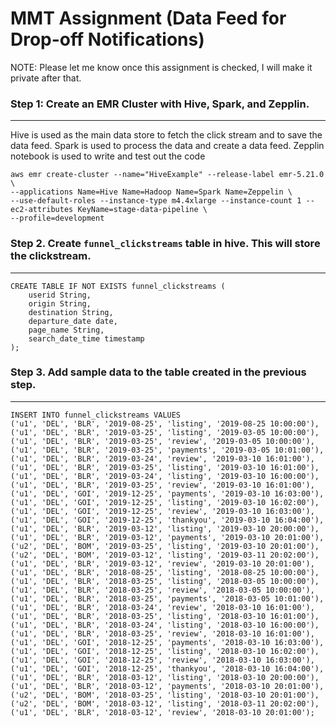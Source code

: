 # MMT Assignment (Data Feed for Drop-off Notifications)

NOTE: Please let me know once this assignment is checked, I will make it private after that. 

### Step 1: Create an EMR Cluster with Hive, Spark, and Zepplin.
------
Hive is used as the main data store to fetch the click stream and to save the data feed.
Spark is used to process the data and create a data feed. 
Zepplin notebook is used to write and test out the code

```
aws emr create-cluster --name="HiveExample" --release-label emr-5.21.0 \
--applications Name=Hive Name=Hadoop Name=Spark Name=Zeppelin \
--use-default-roles --instance-type m4.4xlarge --instance-count 1 --ec2-attributes KeyName=stage-data-pipeline \
--profile=development
```

### Step 2. Create `funnel_clickstreams` table in hive. This will store the clickstream. 
------
```
CREATE TABLE IF NOT EXISTS funnel_clickstreams ( 
    userid String, 
    origin String, 
    destination String, 
    departure_date date, 
    page_name String, 
    search_date_time timestamp 
);
```

### Step 3. Add sample data to the table created in the previous step.
------
```
INSERT INTO funnel_clickstreams VALUES
('u1', 'DEL', 'BLR', '2019-08-25', 'listing', '2019-08-25 10:00:00'),
('u1', 'DEL', 'BLR', '2019-03-25', 'listing', '2019-03-05 10:00:00'),
('u1', 'DEL', 'BLR', '2019-03-25', 'review', '2019-03-05 10:00:00'),
('u1', 'DEL', 'BLR', '2019-03-25', 'payments', '2019-03-05 10:01:00'),
('u1', 'DEL', 'BLR', '2019-03-24', 'review', '2019-03-10 16:01:00'),
('u1', 'DEL', 'BLR', '2019-03-25', 'listing', '2019-03-10 16:01:00'),
('u1', 'DEL', 'BLR', '2019-03-24', 'listing', '2019-03-10 16:00:00'),
('u1', 'DEL', 'BLR', '2019-03-25', 'review', '2019-03-10 16:01:00'),
('u1', 'DEL', 'GOI', '2019-12-25', 'payments', '2019-03-10 16:03:00'),
('u1', 'DEL', 'GOI', '2019-12-25', 'listing', '2019-03-10 16:02:00'),
('u1', 'DEL', 'GOI', '2019-12-25', 'review', '2019-03-10 16:03:00'),
('u1', 'DEL', 'GOI', '2019-12-25', 'thankyou', '2019-03-10 16:04:00'),
('u1', 'DEL', 'BLR', '2019-03-12', 'listing', '2019-03-10 20:00:00'),
('u1', 'DEL', 'BLR', '2019-03-12', 'payments', '2019-03-10 20:01:00'),
('u2', 'DEL', 'BOM', '2019-03-25', 'listing', '2019-03-10 20:01:00'),
('u2', 'DEL', 'BOM', '2019-03-12', 'listing', '2019-03-11 20:02:00'),
('u1', 'DEL', 'BLR', '2019-03-12', 'review', '2019-03-10 20:01:00'),
('u1', 'DEL', 'BLR', '2018-08-25', 'listing', '2018-08-25 10:00:00'),
('u1', 'DEL', 'BLR', '2018-03-25', 'listing', '2018-03-05 10:00:00'),
('u1', 'DEL', 'BLR', '2018-03-25', 'review', '2018-03-05 10:00:00'),
('u1', 'DEL', 'BLR', '2018-03-25', 'payments', '2018-03-05 10:01:00'),
('u1', 'DEL', 'BLR', '2018-03-24', 'review', '2018-03-10 16:01:00'),
('u1', 'DEL', 'BLR', '2018-03-25', 'listing', '2018-03-10 16:01:00'),
('u1', 'DEL', 'BLR', '2018-03-24', 'listing', '2018-03-10 16:00:00'),
('u1', 'DEL', 'BLR', '2018-03-25', 'review', '2018-03-10 16:01:00'),
('u1', 'DEL', 'GOI', '2018-12-25', 'payments', '2018-03-10 16:03:00'),
('u1', 'DEL', 'GOI', '2018-12-25', 'listing', '2018-03-10 16:02:00'),
('u1', 'DEL', 'GOI', '2018-12-25', 'review', '2018-03-10 16:03:00'),
('u1', 'DEL', 'GOI', '2018-12-25', 'thankyou', '2018-03-10 16:04:00'),
('u1', 'DEL', 'BLR', '2018-03-12', 'listing', '2018-03-10 20:00:00'),
('u1', 'DEL', 'BLR', '2018-03-12', 'payments', '2018-03-10 20:01:00'),
('u2', 'DEL', 'BOM', '2018-03-25', 'listing', '2018-03-10 20:01:00'),
('u2', 'DEL', 'BOM', '2018-03-12', 'listing', '2018-03-11 20:02:00'),
('u1', 'DEL', 'BLR', '2018-03-12', 'review', '2018-03-10 20:01:00');
```